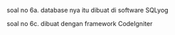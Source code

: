 
soal no 6a. database nya itu dibuat di software SQLyog

soal no 6c. dibuat dengan framework CodeIgniter
